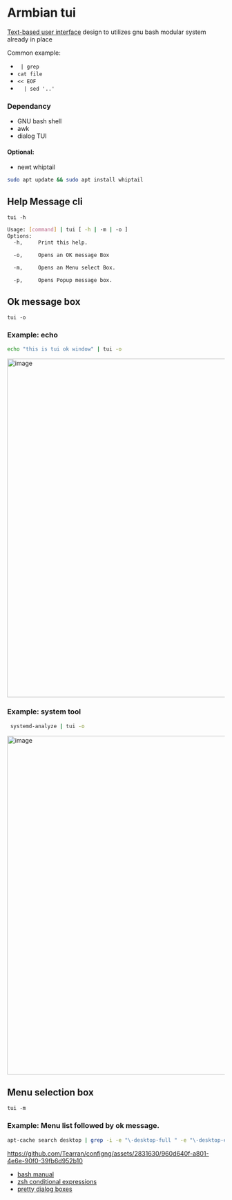 # Armbian tui 
 
[Text-based user interface](https://en.wikipedia.org/wiki/Text-based_user_interface) design to utilizes gnu bash modular system already in place 

Common example: 

- `  | grep ` 
- `cat file`
- `<< EOF` 
- `  | sed '..'` 

### Dependancy
- GNU bash shell
- awk
- dialog TUI

#### Optional: 
- newt whiptail

```bash
sudo apt update && sudo apt install whiptail
```

## Help Message cli
`tui -h`
```bash
Usage: [command] | tui [ -h | -m | -o ]
Options:
  -h,     Print this help.

  -o,     Opens an OK message Box

  -m,     Opens an Menu select Box.

  -p,     Opens Popup message box.

```
## Ok message box
`tui -o `

### Example: echo
```bash 
echo "this is tui ok window" | tui -o
```
<img width="782" alt="image" src="https://github.com/Tearran/configng/assets/2831630/33153f93-e704-4e39-bd74-99ec4698e82a">


### Example: system tool
```bash 
 systemd-analyze | tui -o
```
<img width="782" alt="image" src="https://github.com/Tearran/configng/assets/2831630/c94041c0-ba2d-44db-87d1-104c8495f382">

## Menu selection box
`tui -m `

### Example: Menu list followed by ok message.
```bash 
apt-cache search desktop | grep -i -e "\-desktop-full " -e "\-desktop-environment " | awk -F "- " '{print $1, $2}' | tui -m | tui -o
```

https://github.com/Tearran/configng/assets/2831630/960d640f-a801-4e6e-90f0-39fb6d952b10


- [bash manual](https://www.gnu.org/software/bash/manual/bash.html)
- [zsh conditional expressions](https://zsh.sourceforge.io/Doc/Release/Conditional-Expressions.html)
- [pretty dialog boxes](https://gijs-de-jong.nl/posts/pretty-dialog-boxes-for-your-shell-scripts-using-whiptail/)